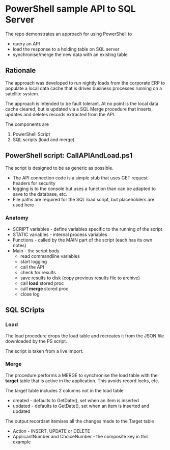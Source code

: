 # PowerShell sample API to SQL Server
The repo demonstrates an approach for using PowerShell to 
* query an API
* load the response to a holding table on SQL server
* synchronise/merge the new data with an existing table

## Rationale
The approach was developed to run nightly loads from the corporate ERP to populate a local data cache that is drives business processes running on a satellite system. 

The approach is intended to be fault tolerant. At no point is the local data cache cleared, but is updated via a SQL Merge procedure that inserts, updates and deletes records extracted from the API.

The components are 
1. PowerShell Script
1. SQL scripts (load and merge)

## PowerShell script: CallAPIAndLoad.ps1
The script is designed to be as generic as possible. 
* The API connection code is a simple stub that uses GET request headers for security
* logging is to the console but uses a function than can be adapted to save to the database, etc.
* File paths are required for the SQL load script, but placeholders are used here

### Anatomy
* SCRIPT variables - define variables specific to the running of the script
* STATIC variables - internal process variables
* Functions - called by the MAIN part of the script (each has its own notes)
* Main - the script body
    * read commandline variables
    * start logging
    * call the API
    * check for results
    * save results to disk (copy previous results file to archive)
    * call **load** stored proc
    * call **merge** stored proc
    * close log

## SQL SCripts
### Load
The load procedure drops the load table and recreates it from the JSON file downloaded by the PS script.

The script is taken from a live import.

### Merge
The procedure performs a MERGE to synchronise the load table with the **target** table that is active in the application. This avoids record locks, etc.

The target table includes 2 columns not in the load table
* created - defaults to GetDate(), set when an item is inserted
* updated - defaults to GetDate(), set when an item is inserted and updated

The output recordset itemises all the changes made to the Target table
* Action - INSERT, UPDATE or DELETE
* ApplicantNumber and ChoiceNumber - the composite key in this example
